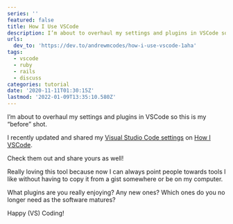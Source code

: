 ```yaml
---
series: ''
featured: false
title: How I Use VSCode
description: I’m about to overhaul my settings and plugins in VSCode so this is my “before” shot.   I recently upd...
urls:
  dev_to: 'https://dev.to/andrewmcodes/how-i-use-vscode-1aha'
tags:
  - vscode
  - ruby
  - rails
  - discuss
categories: tutorial
date: '2020-11-11T01:30:15Z'
lastmod: '2022-01-09T13:35:10.580Z'
---
```


I’m about to overhaul my settings and plugins in VSCode so this is my “before” shot.

I recently updated and shared my [Visual Studio Code settings](https://howivscode.com/andrewmcodes) on [How I VSCode](https://howivscode.com).

Check them out and share yours as well!

Really loving this tool because now I can always point people towards tools I like without having to copy it from a gist somewhere or be on my computer.

What plugins are you really enjoying? Any new ones? Which ones do you no longer need as the software matures?

Happy (VS) Coding!
